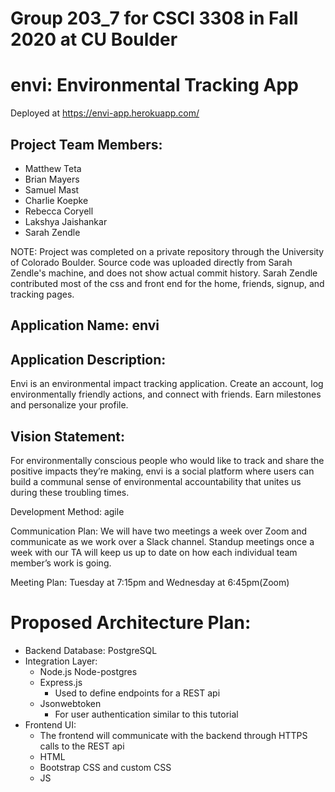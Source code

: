 # Group 203_7 for CSCI 3308 in Fall 2020 at CU Boulder
# envi: Environmental Tracking App
Deployed at https://envi-app.herokuapp.com/ 
## Project Team Members:

- Matthew Teta
- Brian Mayers
- Samuel Mast
- Charlie Koepke
- Rebecca Coryell
- Lakshya Jaishankar
- Sarah Zendle

NOTE: Project was completed on a private repository through the University of Colorado Boulder. Source code was uploaded directly from Sarah Zendle's machine, and does not show actual commit history. Sarah Zendle contributed most of the css and front end for the home, friends, signup, and tracking pages.

## Application Name: envi

## Application Description:
Envi is an environmental impact tracking application. Create an account, log environmentally friendly actions, and connect with friends. Earn milestones and personalize your profile.

## Vision Statement:
For environmentally conscious people who would like to track and share the positive impacts they’re making, envi is a social platform where users can build a communal sense of environmental accountability that unites us during these troubling times.

Development Method: agile

Communication Plan: We will have two meetings a week over Zoom and communicate as we work over a Slack channel. Standup meetings once a week with our TA will keep us up to date on how each individual team member’s work is going.

Meeting Plan: Tuesday at 7:15pm and Wednesday at 6:45pm(Zoom)



# Proposed Architecture Plan:

- Backend Database: PostgreSQL
- Integration Layer:
  - Node.js
   Node-postgres
  - Express.js
    - Used to define endpoints for a REST api
  - Jsonwebtoken
    - For user authentication similar to this tutorial
- Frontend UI:
  - The frontend will communicate with the backend through HTTPS calls to the REST api
  - HTML
  - Bootstrap CSS and custom CSS
  - JS